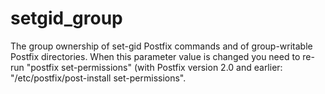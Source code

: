 # setgid_group 


The group ownership of set-gid Postfix commands and of group-writable
Postfix directories. When this parameter value is changed you need
to re-run "postfix set-permissions" (with Postfix version 2.0 and
earlier: "/etc/postfix/post-install set-permissions".



